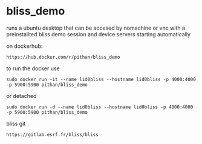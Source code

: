 # bliss_demo

runs a ubuntu desktop that can be accesed by nomachine or vnc 
with a preinstallted bliss demo session and device servers starting
automatically

on dockerhub:
```
https://hub.docker.com/r/pithan/bliss_demo
```

to run the docker use
```
sudo docker run -it --name lid0bliss --hostname lid0bliss -p 4000:4000 -p 5900:5900 pithan/bliss_demo
```

or detached
```
sudo docker run -d --name lid0bliss --hostname lid0bliss -p 4000:4000 -p 5900:5900 pithan/bliss_demo
```

bliss git
```
https://gitlab.esrf.fr/bliss/bliss
```
